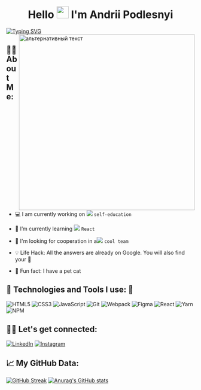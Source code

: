 <h1 align="center">Hello <img src="https://github.com/blackcater/blackcater/raw/main/images/Hi.gif" height="32"/> I'm Andrii Podlesnyi</h1>

[![Typing SVG](https://readme-typing-svg.herokuapp.com?font=Fira+Code&size=25&pause=1000&color=F79100&background=FFFFFF00&width=435&lines=Front-end+developer)](https://git.io/typing-svg)
<img align="right" width="470px" src="https://media4.giphy.com/media/qgQUggAC3Pfv687qPC/giphy.gif?cid=ecf05e47wjg46phf1u5xdl5fco71e4n7x6zb5h284z8t8l25&rid=giphy.gif&ct=g" alt="альтернативный текст">


 :man_technologist: About Me:
 ---

- :computer: I am currently working on ![](https://placehold.it/15/1589F0/000000?text=+) `self-education`

- :crystal_ball: I’m currently learning ![](https://placehold.it/15/1589F0/000000?text=+) `React`
- :mag_right: I'm looking for cooperation in a![](https://placehold.it/15/1589F0/000000?text=+) `cool team`
- :bulb: Life Hack: All the answers are already on Google. You will also find your :metal:
- :feet: Fun fact: I have a pet cat
## :hammer: Technologies and Tools I use: :wrench:
![HTML5](https://img.shields.io/badge/html5-%23E34F26.svg?style=for-the-badge&logo=html5&logoColor=white)
![CSS3](https://img.shields.io/badge/css3-%231572B6.svg?style=for-the-badge&logo=css3&logoColor=white)
![JavaScript](https://img.shields.io/badge/javascript-%23323330.svg?style=for-the-badge&logo=javascript&logoColor=%23F7DF1E)
![Git](https://img.shields.io/badge/git-%23F05033.svg?style=for-the-badge&logo=git&logoColor=white)
![Webpack](https://img.shields.io/badge/webpack-%238DD6F9.svg?style=for-the-badge&logo=webpack&logoColor=black)
![Figma](https://img.shields.io/badge/figma-%23F24E1E.svg?style=for-the-badge&logo=figma&logoColor=white)
![React](https://img.shields.io/badge/react-%2320232a.svg?style=for-the-badge&logo=react&logoColor=%2361DAFB)
![Yarn](https://img.shields.io/badge/yarn-%232C8EBB.svg?style=for-the-badge&logo=yarn&logoColor=white)
![NPM](https://img.shields.io/badge/NPM-%23000000.svg?style=for-the-badge&logo=npm&logoColor=white)
## :blue_heart::yellow_heart: Let's get connected:

<a href="https://www.linkedin.com/in/andrii-podlesnyi-51729521b" target="_blank">![LinkedIn](https://img.shields.io/badge/linkedin-%230077B5.svg?style=for-the-badge&logo=linkedin&logoColor=white)</a> 
<a href="https://www.instagram.com/andrswan/" target="_blank">![Instagram](https://img.shields.io/badge/Instagram-%23E4405F.svg?style=for-the-badge&logo=Instagram&logoColor=white)</a>
## :chart_with_upwards_trend: My GitHub Data:
[![GitHub Streak](https://github-readme-streak-stats.herokuapp.com/?user=AnPodlesnyi)](https://git.io/streak-stats)
[![Anurag's GitHub stats](https://github-readme-stats.vercel.app/api?username=AnPodlesnyi)](https://github.com/anuraghazra/github-readme-stats)



<!---
AnPodlesnyi/AnPodlesnyi is a ✨ special ✨ repository because its `README.md` (this file) appears on your GitHub profile.
You can click the Preview link to take a look at your changes.
--->
